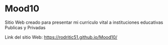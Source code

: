 # Mood10

Sitio Web creado para presentar mi curriculo vital a instituciones educativas Publicas y Privadas

Link del sitio Web: https://rodritic51.github.io/Mood10/
